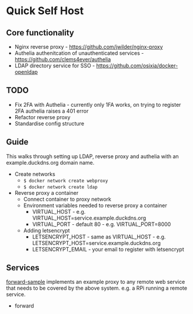 # Quick Self Host

## Core functionality
+ Nginx reverse proxy - https://github.com/jwilder/nginx-proxy
+ Authelia authenitcation of unauthenticated services - https://github.com/clems4ever/authelia
+ LDAP directory service for SSO - https://github.com/osixia/docker-openldap

## TODO
+ Fix 2FA with Authelia - currently only 1FA works, on trying to register 2FA authelia raises a 401 error
+ Refactor reverse proxy
+ Standardise config structure

## Guide
This walks through setting up LDAP, reverse proxy and authelia with an example.duckdns.org domain name.
+ Create networks
  + `$ docker network create webproxy`
  + `$ docker network create ldap`
+ Reverse proxy a container
  + Connect container to proxy network
  + Environment variables needed to reverse proxy a container
    + VIRTUAL_HOST - e.g. VIRTUAL_HOST=service.example.duckdns.org
    + VIRTUAL_PORT - default 80 - e.g. VIRTUAL_PORT=8000
  + Adding letsencrypt
    + LETSENCRYPT_HOST - same as VIRTUAL_HOST - e.g. LETSENCRYPT_HOST=service.example.duckdns.org
    + LETSENCRYPT_EMAIL - your email to register with letsencrypt

## Services
[forward-sample] implements an example proxy to any remote web service that needs to be covered by the above system. e.g. a RPi running a remote service.

+ forward

[forward-sample]: ./
